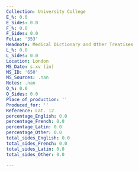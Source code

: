 ```yaml
---
Collection: University College
E_%: 0.0
E_Sides: 0.0
F_%: 0.0
F_Sides: 0.0
Folia: '353'
Headnote: Medical Dictionary and Other Treatises
L_%: 0.0
L_Sides: 0.0
Location: London
MS_Date: s.xv (in)
MS_ID: '650'
MS_Sources: .nan
Notes: .nan
O_%: 0.0
O_Sides: 0.0
Place_of_production: ''
Produced_for: ''
Reference: Lat. 12
percentage_English: 0.0
percentage_French: 0.0
percentage_Latin: 0.0
percentage_Other: 0.0
total_sides_English: 0.0
total_sides_French: 0.0
total_sides_Latin: 0.0
total_sides_Other: 0.0

---
```

